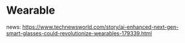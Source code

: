 # Wearable
news: https://www.technewsworld.com/story/ai-enhanced-next-gen-smart-glasses-could-revolutionize-wearables-179339.html
